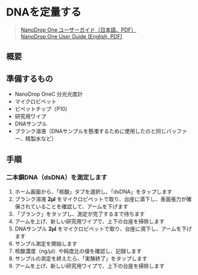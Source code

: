 # DNAを定量する
> [NanoDrop One ユーザーガイド（日本語、PDF）](https://assets.thermofisher.com/TFS-Assets/CAD/manuals/3091-NanoDrop-One-User-Guide-v1.3-sw-JAPANESE.pdf)  
> [NanoDrop One User Guide (English, PDF)](http://tools.thermofisher.com/content/sfs/manuals/3091-NanoDrop-One-Help-UG-en.pdf)

## 概要

## 準備するもの
- NanoDrop OneC 分光光度計
- マイクロピペット
- ピペットチップ（P10）
- 研究用ワイプ
- DNAサンプル
- ブランク溶液（DNAサンプルを懸濁するために使用したのと同じバッファー、精製水など）

## 手順

### 二本鎖DNA（dsDNA）を測定します
1. ホーム画面から、「核酸」タブを選択し、「dsDNA」をタップします
2. ブランク溶液 **2μl** をマイクロピペットで取り、台座に滴下し、表面張力が確保されていることを確認して、アームを下げます
3. 「ブランク」をタップし、測定が完了するまで待ちます
4. アームを上げ、新しい研究用ワイプで、上下の台座を掃除します
5. DNAサンプル **2μl** をマイクロピペットで取り、台座に滴下し、アームを下げます
6. サンプル測定を開始します
7. 核酸濃度（ng/μl）や純度比の値を確認し、記録します
8. サンプルの測定を終えたら、「実験終了」をタップします
9. アームを上げ、新しい研究用ワイプで、上下の台座を掃除します
